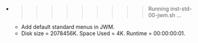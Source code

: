 * >>>>>>>>> Running inst-std-00-jwm.sh ...
  * Add default standard menus in JWM.
  * Disk size = 2078456K. Space Used = 4K. Runtime = 00:00:00:01.

